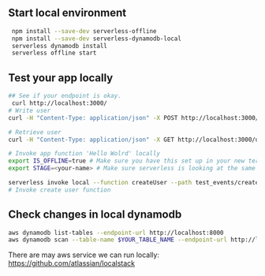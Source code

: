 ## Start local environment
```bash
 npm install --save-dev serverless-offline
 npm install --save-dev serverless-dynamodb-local
 serverless dynamodb install
 serverless offline start
 ```

## Test your app locally
```bash
## See if your endpoint is okay.
 curl http://localhost:3000/
# Write user
curl -H "Content-Type: application/json" -X POST http://localhost:3000/users -d '{"userId": "alexdebrie1", "name": "Alex DeBrie"}'

# Retrieve user
curl -H "Content-Type: application/json" -X GET http://localhost:3000/users/alexdebrie1

# Invoke app function 'Hello Wolrd' locally
export IS_OFFLINE=true # Make sure you have this set up in your new terminal window
export STAGE=<your-name> # Make sure serverless is looking at the same application

serverless invoke local --function createUser --path test_events/create_user.json
# Invoke create user function

```

## Check changes in local dynamodb
```bash
aws dynamodb list-tables --endpoint-url http://localhost:8000
aws dynamodb scan --table-name $YOUR_TABLE_NAME --endpoint-url http://localhost:8000
```

There are may aws service we can run locally: https://github.com/atlassian/localstack
